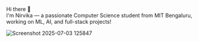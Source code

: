 Hi there 👋  
I'm Nirvika — a passionate Computer Science student from MIT Bengaluru, working on ML, AI, and full-stack projects!

![Screenshot 2025-07-03 125847](https://github.com/user-attachments/assets/cee1ae67-e16d-4994-ba48-e60ee0052824)



<!--
**nirvika28/nirvika28** is a ✨ _special_ ✨ repository because its `README.md` (this file) appears on your GitHub profile.

Here are some ideas to get you started:
- 🔭 I’m currently working on: Hugging Face NLP
- 🌱 Learning: Transformers, Deep Learning, Deployment
- 💬 Ask me about: Python, MySQL, ML, Web Dev, C,HTML,CSS

